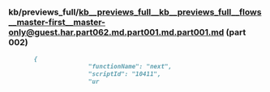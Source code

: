 ### kb/previews_full/kb__previews_full__kb__previews_full__flows__master-first__master-only@guest.har.part062.md.part001.md.part001.md (part 002)

```md
       {
                      "functionName": "next",
                      "scriptId": "10411",
                      "ur
```

```
